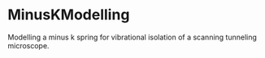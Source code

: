 # MinusKModelling
Modelling a minus k spring for vibrational isolation of a scanning tunneling microscope.
